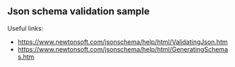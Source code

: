 ## Json schema validation sample
Useful links:
* https://www.newtonsoft.com/jsonschema/help/html/ValidatingJson.htm
* https://www.newtonsoft.com/jsonschema/help/html/GeneratingSchemas.htm